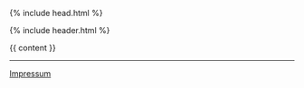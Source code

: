 <!DOCTYPE html>
<html dir="ltr" lang="de-DE">

{% include head.html %}

<body>

{% include header.html %}

<div class="page">
  {{ content }}
<footer>
<hr>
<a href="/99.html">Impressum</a>
</footer>
</div>

</body>
</html>
